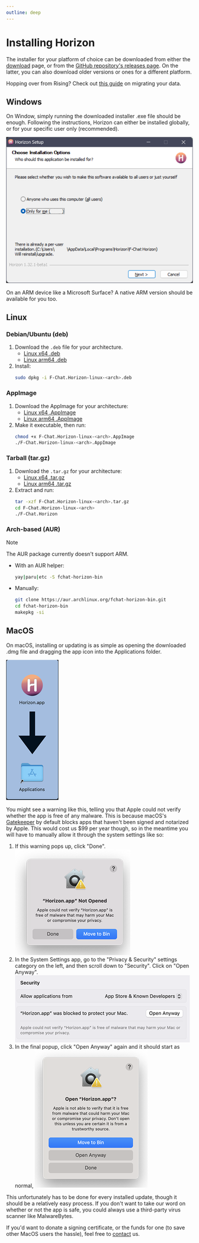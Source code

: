 ```yaml
---
outline: deep
---
```


# Installing Horizon

The installer for your platform of choice can be downloaded from either the [download](../../download) page, or from the [GitHub repository's releases page](https://github.com/Fchat-Horizon/Horizon/releases/tag/v1.32.0). On the latter, you can also download older versions or ones for a different platform.

Hopping over from Rising? Check out [this guide](moving-from-rising) on migrating your data.

## Windows

On Window, simply running the downloaded installer .exe file should be enough. Following the instructions, Horizon can either be installed globally, or for your specific user only (recommended).

![The Windows installer screen](images/installation/windows.png)

On an ARM device like a Microsoft Surface? A native ARM version should be available for you too.

## Linux

### Debian/Ubuntu (deb)

1. Download the `.deb` file for your architecture.
   - [Linux x64 .deb](https://github.com/Fchat-Horizon/Horizon/releases/latest/download/F-Chat.Horizon-linux-amd64.deb)
   - [Linux arm64 .deb](https://github.com/Fchat-Horizon/Horizon/releases/latest/download/F-Chat.Horizon-linux-arm64.deb)
2. Install:
   ```bash
   sudo dpkg -i F-Chat.Horizon-linux-<arch>.deb
   ```

### AppImage

1. Download the AppImage for your architecture:
   - [Linux x64 .AppImage](https://github.com/Fchat-Horizon/Horizon/releases/latest/download/F-Chat.Horizon-linux-x86_64.AppImage)
   - [Linux arm64 .AppImage](https://github.com/Fchat-Horizon/Horizon/releases/latest/download/F-Chat.Horizon-linux-arm64.AppImage)
2. Make it executable, then run:
   ```bash
   chmod +x F-Chat.Horizon-linux-<arch>.AppImage
   ./F-Chat.Horizon-linux-<arch>.AppImage
   ```

### Tarball (tar.gz)

1. Download the `.tar.gz` for your architecture:
   - [Linux x64 .tar.gz](https://github.com/Fchat-Horizon/Horizon/releases/latest/download/F-Chat.Horizon-linux-x64.tar.gz)
   - [Linux arm64 .tar.gz](https://github.com/Fchat-Horizon/Horizon/releases/latest/download/F-Chat.Horizon-linux-arm64.tar.gz)
2. Extract and run:
   ```bash
   tar -xzf F-Chat.Horizon-linux-<arch>.tar.gz
   cd F-Chat.Horizon-linux-<arch>
   ./F-Chat.Horizon
   ```

### Arch-based (AUR)

> [!NOTE]
> The AUR package currently doesn't support ARM.

- With an AUR helper:
  ```bash
  yay|paru|etc -S fchat-horizon-bin
  ```
- Manually:
  ```bash
  git clone https://aur.archlinux.org/fchat-horizon-bin.git
  cd fchat-horizon-bin
  makepkg -si
  ```

## MacOS

On macOS, installing or updating is as simple as opening the downloaded .dmg file and dragging the app icon into the Applications folder.

![MacOS installing the app by dragging the app icon into the folder](images/installation/macos-install.png)

You might see a warning like this, telling you that Apple could not verify whether the app is free of any malware. This is because macOS's [Gatekeeper](https://support.apple.com/guide/security/gatekeeper-and-runtime-protection-sec5599b66df/web) by default blocks apps that haven't been signed and notarized by Apple. This would cost us $99 per year though, so in the meantime you will have to manually allow it through the system settings like so:

1. If this warning pops up, click "Done". ![alt text](images/installation/macos-gatekeeper.png)
2. In the System Settings app, go to the "Privacy & Security" settings category on the left, and then scroll down to "Security". Click on "Open Anyway". ![alt text](images/installation/macos-security-settings.png)
3. In the final popup, click "Open Anyway" again and it should start as normal, ![alt text](images/installation/macos-permit-horizon.png)

This unfortunately has to be done for every installed update, though it should be a relatively easy process. If you don't want to take our word on whether or not the app is safe, you could always use a third-party virus scanner like MalwareBytes.

If you'd want to donate a signing certificate, or the funds for one (to save other MacOS users the hassle), feel free to [contact](../../contact) us.
